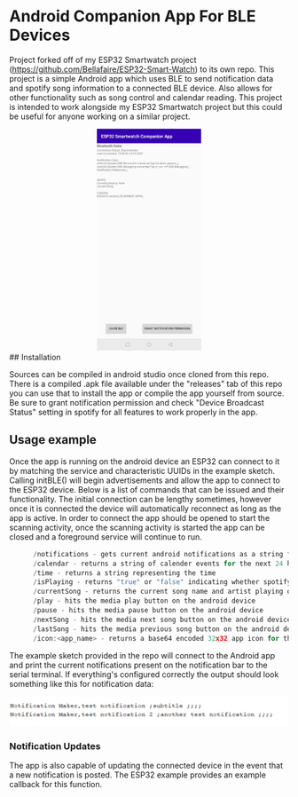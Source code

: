 # Android Companion App For BLE Devices
Project forked off of my ESP32 Smartwatch project (https://github.com/Bellafaire/ESP32-Smart-Watch) to its own repo. 
This project is a simple Android app which uses BLE to send notification data and spotify song information to a connected BLE device. 
Also allows for other functionality such as song control and calendar reading. 
This project is intended to work alongside my ESP32 Smartwatch project but this could be useful for anyone working on a similar project. 
<div style="text-align:center">
<img src="https://github.com/Bellafaire/Android-Companion-App-For-BLE-Devices/blob/master/Images/appInterface.jpg?raw=true" height="400px" />
</div>
## Installation

Sources can be compiled in android studio once cloned from this repo. 
There is a compiled .apk file available under the "releases" tab of this repo you can use that to install the app or compile the app yourself from source. 
Be sure to grant notification permission and check "Device Broadcast Status" setting in spotify for all features to work properly in the app. 

## Usage example
Once the app is running on the android device an ESP32 can connect to it by matching the service and characteristic UUIDs in the example sketch. 
Calling initBLE() will begin advertisements and allow the app to connect to the ESP32 device. 
Below is a list of commands that can be issued and their functionality. 
The initial connection can be lengthy sometimes, however once it is connected the device will automatically reconnect as long as the app is active. 
In order to connect the app should be opened to start the scanning activity, once the scanning activity is started the app can be closed and a foreground service will continue to run. 

```c
      /notifications - gets current android notifications as a string format "appName,Title;ExtraText,ExtraInfoText,ExtraSubText,ExtraTitle;Description;"
      /calendar - returns a string of calender events for the next 24 hours in format "title;description;startDate;startTime;endTime;eventLocation;"
      /time - returns a string representing the time
      /isPlaying - returns "true" or "false" indicating whether spotify is playing on the android device
      /currentSong - returns the current song name and artist playing on spotify as one string
      /play - hits the media play button on the android device
      /pause - hits the media pause button on the android device
      /nextSong - hits the media next song button on the android device
      /lastSong - hits the media previous song button on the android device
      /icon:<app_name> - returns a base64 encoded 32x32 app icon for the requested application.
```
The example sketch provided in the repo will connect to the Android app and print the current notifications present on the notification bar to the serial terminal.
If everything's configured correctly the output should look something like this for notification data: 

<img src="https://github.com/Bellafaire/Android-Companion-App-For-BLE-Devices/blob/master/Images/ouputExample.png?raw=true" />

### Notification Updates
The app is also capable of updating the connected device in the event that a new notification is posted. 
The ESP32 example provides an example callback for this function. 


